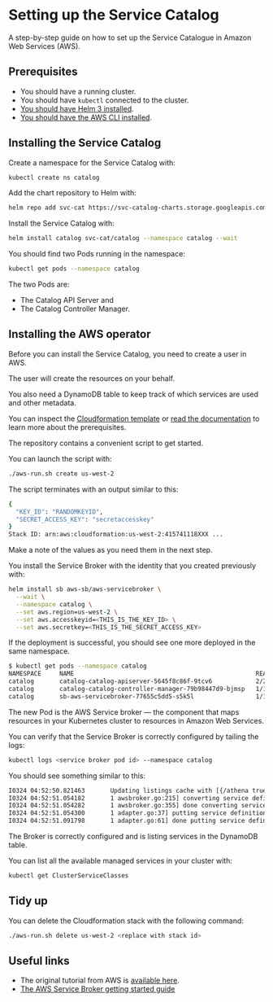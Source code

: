# Setting up the Service Catalog

A step-by-step guide on how to set up the Service Catalogue in Amazon Web Services (AWS).

## Prerequisites

- You should have a running cluster.
- You should have `kubectl` connected to the cluster.
- [You should have Helm 3 installed](https://helm.sh/docs/intro/install/).
- [You should have the AWS CLI installed](https://docs.aws.amazon.com/cli/latest/userguide/cli-chap-install.html).

## Installing the Service Catalog

Create a namespace for the Service Catalog with:

```bash
kubectl create ns catalog
```

Add the chart repository to Helm with:

```bash
helm repo add svc-cat https://svc-catalog-charts.storage.googleapis.com
```

Install the Service Catalog with:

```bash
helm install catalog svc-cat/catalog --namespace catalog --wait
```

You should find two Pods running in the namespace:

```bash
kubectl get pods --namespace catalog
```

The two Pods are:

- The Catalog API Server and
- The Catalog Controller Manager.

## Installing the AWS operator

Before you can install the Service Catalog, you need to create a user in AWS.

The user will create the resources on your behalf.

You also need a DynamoDB table to keep track of which services are used and other metadata.

You can inspect the [Cloudformation template](prerequisites.yaml) or [read the documentation](https://github.com/awslabs/aws-servicebroker/blob/master/docs/install_prereqs.md) to learn more about the prerequisites.

The repository contains a convenient script to get started.

You can launch the script with:

```bash
./aws-run.sh create us-west-2
```

The script terminates with an output similar to this:

```bash
{
  "KEY_ID": "RANDOMKEYID",
  "SECRET_ACCESS_KEY": "secretaccesskey"
}
Stack ID: arn:aws:cloudformation:us-west-2:415741118XXX ...
```

Make a note of the values as you need them in the next step.

You install the Service Broker with the identity that you created previously with:

```bash
helm install sb aws-sb/aws-servicebroker \
  --wait \
  --namespace catalog \
  --set aws.region=us-west-2 \
  --set aws.accesskeyid=<THIS_IS_THE_KEY_ID> \
  --set aws.secretkey=<THIS_IS_THE_SECRET_ACCESS_KEY>
```

If the deployment is successful, you should see one more deployed in the same namespace.

```bash
$ kubectl get pods --namespace catalog
NAMESPACE     NAME                                                  READY   STATUS    RESTARTS   AGE
catalog       catalog-catalog-apiserver-5645f8c86f-9tcv6            2/2     Running   0          168m
catalog       catalog-catalog-controller-manager-79b98447d9-bjmsp   1/1     Running   0          168m
catalog       sb-aws-servicebroker-77655c5dd5-s5k5l                 1/1     Running   0          151m
```

The new Pod is the AWS Service broker — the component that maps resources in your Kubernetes cluster to resources in Amazon Web Services.

You can verify that the Service Broker is correctly configured by tailing the logs:

```bash
kubectl logs <service broker pod id> --namespace catalog
```

You should see something similar to this:

```bash
I0324 04:52:50.821463       Updating listings cache with [{/athena true} {/auroramysql true} ...
I0324 04:52:51.054182       1 awsbroker.go:215] converting service definition "athena"
I0324 04:52:51.054282       1 awsbroker.go:355] done converting service definition "athena"
I0324 04:52:51.054300       1 adapter.go:37] putting service definition "athena" into dynamdb
I0324 04:52:51.091798       1 adapter.go:61] done putting service definition "athena" into dynamdb
```

The Broker is correctly configured and is listing services in the DynamoDB table.

You can list all the available managed services in your cluster with:

```bash
kubectl get ClusterServiceClasses
```

## Tidy up

You can delete the Cloudformation stack with the following command:

```bash
./aws-run.sh delete us-west-2 <replace with stack id>
```

## Useful links

- The original tutorial from AWS is [available here](https://aws.amazon.com/blogs/opensource/kubernetes-service-catalog-aws-service-broker-on-eks/).
- [The AWS Service Broker getting started guide](https://github.com/awslabs/aws-servicebroker/blob/master/docs/getting-started-k8s.md)
